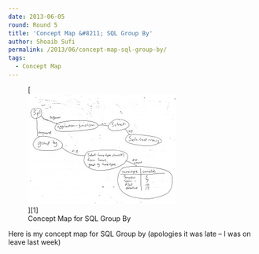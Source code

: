 ```yaml
---
date: 2013-06-05
round: Round 5
title: 'Concept Map &#8211; SQL Group By'
author: Shoaib Sufi
permalink: /2013/06/concept-map-sql-group-by/
tags:
  - Concept Map
---
```

<figure id="attachment_3002" style="width: 300px;" class="wp-caption alignnone">[<img class="size-medium wp-image-3002" alt="Concept Map for SQL Group By" src="/uploads/2013/06/0AV94M8NHbDUB2RE0KL7WKaW-300x225.jpg" width="300" height="225" />][1]<figcaption class="wp-caption-text">Concept Map for SQL Group By</figcaption></figure> 
Here is my concept map for SQL Group by (apologies it was late &#8211; I was on leave last week)

 [1]: /uploads/2013/06/0AV94M8NHbDUB2RE0KL7WKaW.jpg
